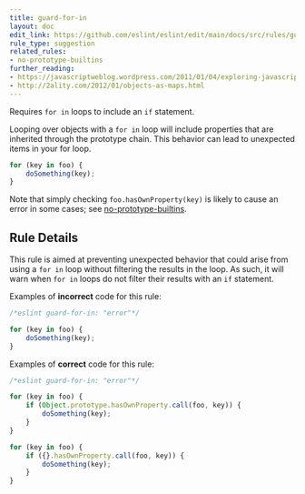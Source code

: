 ```yaml
---
title: guard-for-in
layout: doc
edit_link: https://github.com/eslint/eslint/edit/main/docs/src/rules/guard-for-in.md
rule_type: suggestion
related_rules:
- no-prototype-builtins
further_reading:
- https://javascriptweblog.wordpress.com/2011/01/04/exploring-javascript-for-in-loops/
- http://2ality.com/2012/01/objects-as-maps.html
---
```


Requires `for in` loops to include an `if` statement.

Looping over objects with a `for in` loop will include properties that are inherited through the prototype chain. This behavior can lead to unexpected items in your for loop.

```js
for (key in foo) {
    doSomething(key);
}
```

Note that simply checking `foo.hasOwnProperty(key)` is likely to cause an error in some cases; see [no-prototype-builtins](no-prototype-builtins).

## Rule Details

This rule is aimed at preventing unexpected behavior that could arise from using a `for in` loop without filtering the results in the loop. As such, it will warn when `for in` loops do not filter their results with an `if` statement.

Examples of **incorrect** code for this rule:

```js
/*eslint guard-for-in: "error"*/

for (key in foo) {
    doSomething(key);
}
```

Examples of **correct** code for this rule:

```js
/*eslint guard-for-in: "error"*/

for (key in foo) {
    if (Object.prototype.hasOwnProperty.call(foo, key)) {
        doSomething(key);
    }
}

for (key in foo) {
    if ({}.hasOwnProperty.call(foo, key)) {
        doSomething(key);
    }
}
```
